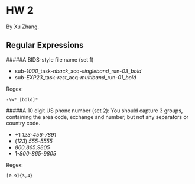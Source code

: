 # HW 2
By Xu Zhang.

## Regular Expressions

#####A BIDS-style file name (set 1)

- sub-*1000*\_task-*nback*\_acq-*singleband*\_run-*03*\_*bold*
- sub-*EXP23*\_task-*rest*\_acq-*multiband*\_run-*01*\_*bold*

Regex:

```
-\w*_[bold]*
```

#####A 10 digit US phone number (set 2):
You should capture 3 groups, containing the area code, exchange and number, but not any separators or country code.

- +1 *123*\-*456*\-*7891*
- (*123*) *555*-*5555*
- *860*.*865*.*9805*
- 1-*800*-*865*-*9805*

Regex:

```
[0-9]{3,4}
```
